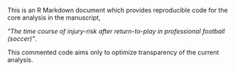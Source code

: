 This is an R Markdown document which provides reproducible code for the core analysis in the manuscript,

*"The time course of injury-risk after return-to-play in professional football (soccer)"*.

This commented code aims only to optimize transparency of the current analysis.
